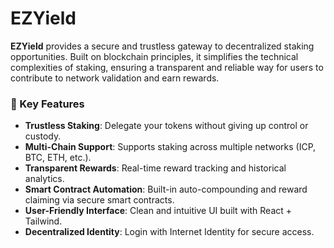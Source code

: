 # EZYield

**EZYield** provides a secure and trustless gateway to decentralized staking opportunities. Built on blockchain principles, it simplifies the technical complexities of staking, ensuring a transparent and reliable way for users to contribute to network validation and earn rewards.

### 🔐 Key Features

- **Trustless Staking**: Delegate your tokens without giving up control or custody.
- **Multi-Chain Support**: Supports staking across multiple networks (ICP, BTC, ETH, etc.).
- **Transparent Rewards**: Real-time reward tracking and historical analytics.
- **Smart Contract Automation**: Built-in auto-compounding and reward claiming via secure smart contracts.
- **User-Friendly Interface**: Clean and intuitive UI built with React + Tailwind.
- **Decentralized Identity**: Login with Internet Identity for secure access.
